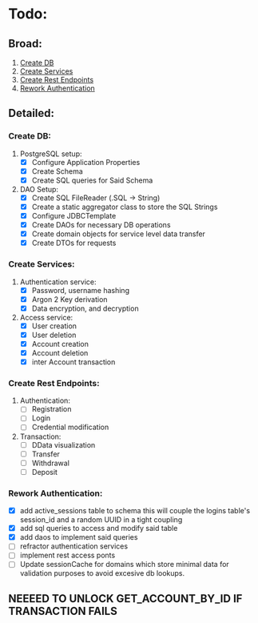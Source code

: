 # Todo:

## Broad:

1.  [Create DB](#create-db)
2.  [Create Services](#create-services)
3.  [Create Rest Endpoints](#create-rest-endpoints)
4.  [Rework Authentication](#rework-authentication)


## Detailed:

### Create DB:

1.  PostgreSQL setup:
    - [x] Configure Application Properties
    - [x] Create Schema
    - [x] Create SQL queries for Said Schema
2.  DAO Setup:
    - [x] Create SQL FileReader (.SQL -> String)
    - [x] Create a static aggregator class to store the SQL Strings
    - [x] Configure JDBCTemplate
    - [x] Create DAOs for necessary DB operations
    - [x] Create domain objects for service level data transfer
    - [x] Create DTOs for requests

### Create Services:

1. Authentication service:
   - [x] Password, username hashing
   - [x] Argon 2 Key derivation
   - [x] Data encryption, and decryption
2. Access service:
   - [x] User creation
   - [x] User deletion
   - [x] Account creation
   - [x] Account deletion
   - [x] inter Account transaction

### Create Rest Endpoints:

1. Authentication:
   - [ ] Registration
   - [ ] Login
   - [ ] Credential modification
2. Transaction:
   - [ ] DData visualization
   - [ ] Transfer
   - [ ] Withdrawal
   - [ ] Deposit

### Rework Authentication:
- [x] add active_sessions table to schema
      this will couple the logins table's session_id and a random UUID in a tight coupling
- [x] add sql queries to access and modify said table
- [x] add daos to implement said queries
- [ ] refractor authentication services
- [ ] implement rest access ponts
- [ ] Update sessionCache for domains which store minimal data for validation purposes to avoid excesive db lookups. 
 
 ## NEEEED TO UNLOCK GET_ACCOUNT_BY_ID IF TRANSACTION FAILS